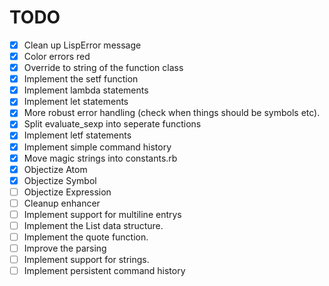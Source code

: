 # TODO

- [x] Clean up LispError message
- [x] Color errors red
- [x] Override to string of the function class
- [x] Implement the setf function
- [x] Implement lambda statements
- [x] Implement let statements
- [x] More robust error handling (check when things should be symbols etc).
- [x] Split evaluate_sexp into seperate functions
- [x] Implement letf statements
- [x] Implement simple command history
- [x] Move magic strings into constants.rb
- [x] Objectize Atom
- [x] Objectize Symbol
- [ ] Objectize Expression
- [ ] Cleanup enhancer
- [ ] Implement support for multiline entrys
- [ ] Implement the List data structure.
- [ ] Implement the quote function.
- [ ] Improve the parsing
- [ ] Implement support for strings.
- [ ] Implement persistent command history
